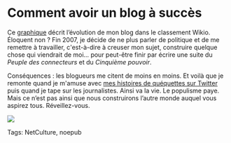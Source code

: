 # Comment avoir un blog à succès

Ce [graphique](http://labs.wikio.net/fr/source?url=blog.tcrouzet.com) décrit l’évolution de mon blog dans le classement Wikio. Éloquent non ? Fin 2007, je décide de ne plus parler de politique et de me remettre à travailler, c'est-à-dire à creuser mon sujet, construire quelque chose qui viendrait de moi… pour peut-être finir par écrire une suite du *Peuple des connecteurs* et du *Cinquième pouvoir*.

Conséquences : les blogueurs me citent de moins en moins. Et voilà que je remonte quand je m'amuse avec [mes histoires de quéquettes sur Twitter](/2009/09/24/qui-a-la-plus-grosse-quequette-sur-twitter/) puis quand je tape sur les journalistes. Ainsi va la vie. Le populisme paye. Mais ce n’est pas ainsi que nous construirons l’autre monde auquel vous aspirez tous. Réveillez-vous.

![](https://tcrouzet.com/images_tc/2010/01/wikio.png)

Tags: NetCulture, noepub